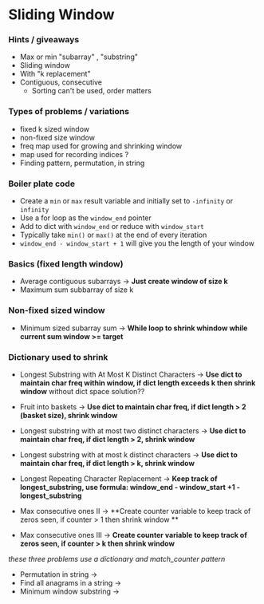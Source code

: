 # Sliding Window

### Hints / giveaways

- Max or min "subarray" , "substring"
- Sliding window
- With "k replacement"
- Contiguous, consecutive
  - Sorting can't be used, order matters



### Types of problems / variations

- fixed k sized window
- non-fixed size window
- freq map used for growing and shrinking window
- map used for recording indices ?
- Finding pattern, permutation, in string



### Boiler plate code

- Create a `min` or `max` result variable and initially set to `-infinity` or `infinity`
- Use a for loop as the `window_end` pointer
- Add to dict with `window_end` or reduce with `window_start`
- Typically take `min()` or `max()` at the end of every iteration
- `window_end - window_start + 1` will give you the length of your window



### Basics (fixed length window)

- Average contiguous subarrays -> **Just create window of size k**
- Maximum sum subbarray of size k



### Non-fixed sized window

- Minimum sized subarray sum -> **While loop to shrink whindow while current sum window >= target**



### Dictionary used to shrink

- Longest Substring with At Most K Distinct Characters -> **Use dict to maintain char freq within window, if dict length exceeds k then shrink window** without dict space solution??

- Fruit into baskets -> **Use dict to maintain char freq, if dict length > 2 (basket size), shrink window**
- Longest substring with at most two distinct characters -> **Use dict to maintain char freq, if dict length > 2, shrink window**
- Longest substring with at most k distinct characters -> **Use dict to maintain char freq, if dict length > k, shrink window**

-  Longest Repeating Character Replacement -> **Keep track of longest_substring, use formula: window_end - window_start +1 - longest_substring**

- Max consecutive ones II -> **Create counter variable to keep track of zeros seen, if counter > 1 then shrink window **
- Max consecutive ones III -> **Create counter variable to keep track of zeros seen, if counter > k then shrink window**



*these three problems use a dictionary and match_counter pattern*

- Permutation in string ->
- Find all anagrams in a string ->
- Minimum window substring ->
